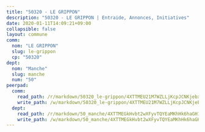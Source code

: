 ```yaml
---
title: "50320 - LE GRIPPON"
description: "50320 - LE GRIPPON | Entraide, Annonces, Initiatives"
date: 2020-01-11T14:09:21+09:00
collapsible: false
layout: commune
comm:
  nom: "LE GRIPPON"
  slug: le-grippon
  cp: "50320"
dept:
  nom: "Manche"
  slug: manche
  num: "50"
peerpad:
  comm:
    read_path: /r/markdown/50320_le-grippon/4XTTMEU21M7WZLLjKcpJCNKjebxXEsPVdNYui9TkuYZrkhLM4
    write_path: /w/markdown/50320_le-grippon/4XTTMEU21M7WZLLjKcpJCNKjebxXEsPVdNYui9TkuYZrkhLM4-K3TgUzANcFRJ1quLFw6YGLzDv1CwzYPrqDGEmptCQhKqph3FDToQ4Ld1GKLycVfMjXMZzuYST1vrvazwJapT8i6CT5Yq3VmEmr6L5K9Bs3ptECE8CW4Qd26tpEtxiBjTHrfBLvYv
  dept:
    read_path: /r/markdown/50_manche/4XTTMEGkHvbt2wXFyvTQYEaMKhHk6haGH1SzsRNevKgBDTuXr
    write_path: /w/markdown/50_manche/4XTTMEGkHvbt2wXFyvTQYEaMKhHk6haGH1SzsRNevKgBDTuXr-K3TgUSx1rwmRRLqHcTLLdo4dVfTRKvf94KKagmUFPevWSp2f9nuc6fJF25TtLArzK8teuQ5TvuAMqW38N2MYgT18hBoXtjmKX9WuSn2vkujmSJPp3gF4gsuMmfEM8Th4Ap94heFE
---
```



